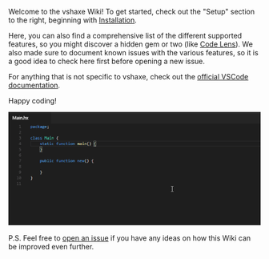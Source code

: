 Welcome to the vshaxe Wiki! To get started, check out the "Setup" section to the right, beginning with [Installation](/vshaxe/vshaxe/wiki/Installation).

Here, you can also find a comprehensive list of the different supported features, so you might discover a hidden gem or two (like [Code Lens](/vshaxe/vshaxe/wiki/Code-Lens)). We also made sure to document known issues with the various features, so it is a good idea to check here first before opening a new issue.

For anything that is not specific to vshaxe, check out the [official VSCode documentation](https://code.visualstudio.com/docs).

Happy coding!

![](images/demo.gif)

P.S. Feel free to [open an issue](/vshaxe/vshaxe/issues/new) if you have any ideas on how this Wiki can be improved even further.